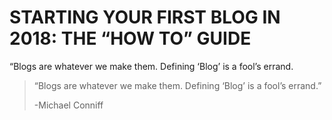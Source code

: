 <div>
    <h1>STARTING YOUR FIRST BLOG IN 2018: THE “HOW TO” GUIDE</h1>
    <p>“Blogs are whatever we make them. Defining ‘Blog’ is a fool’s errand.</p>
    <blockquote>“Blogs are whatever we make them. Defining ‘Blog’ is a fool’s errand.”

-Michael Conniff
</blockquote>
</div>